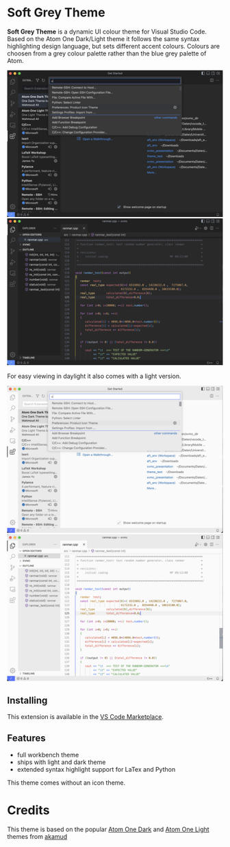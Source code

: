 # Soft Grey Theme

**Soft Grey Theme** is a dynamic UI colour theme for Visual Studio Code. Based on the Atom One Dark/Light theme it follows the same syntax highlighting design language, but sets different accent colours. Colours are choosen from a grey colour palette rather than the blue grey palette of Atom.

![Startup_Dark](preview/startup_dark.png)
![C++Dark](preview/cpp_dark.png)

For easy viewing in daylight it also comes with a light version.

![Startup_Light](preview/startup_light.png)
![C++Light](preview/cpp_light.png)

## Installing

This extension is available in the [VS Code Marketplace](https://marketplace.visualstudio.com/vscode). 

## Features
* full workbench theme
* ships with light and dark theme
* extended syntax highlight support for LaTex and Python

This theme comes without an icon theme.

# Credits

This theme is based on the popular [Atom One Dark](https://github.com/akamud/vscode-theme-onedark) and [Atom One Light](https://github.com/akamud/vscode-theme-onelight) themes from [akamud](https://github.com/akamud)
